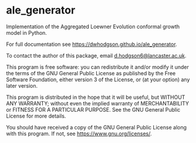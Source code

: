# ale_generator
Implementation of the Aggregated Loewner Evolution conformal growth model in Python.

For full documentation see https://dwhodgson.github.io/ale_generator.

To contact the author of this package, email d.hodgson6@lancaster.ac.uk.

This program is free software: you can redistribute it and/or modify
it under the terms of the GNU General Public License as published by
the Free Software Foundation, either version 3 of the License, or
(at your option) any later version.

This program is distributed in the hope that it will be useful,
but WITHOUT ANY WARRANTY; without even the implied warranty of
MERCHANTABILITY or FITNESS FOR A PARTICULAR PURPOSE.  See the
GNU General Public License for more details.

You should have received a copy of the GNU General Public License
along with this program.  If not, see <https://www.gnu.org/licenses/>.